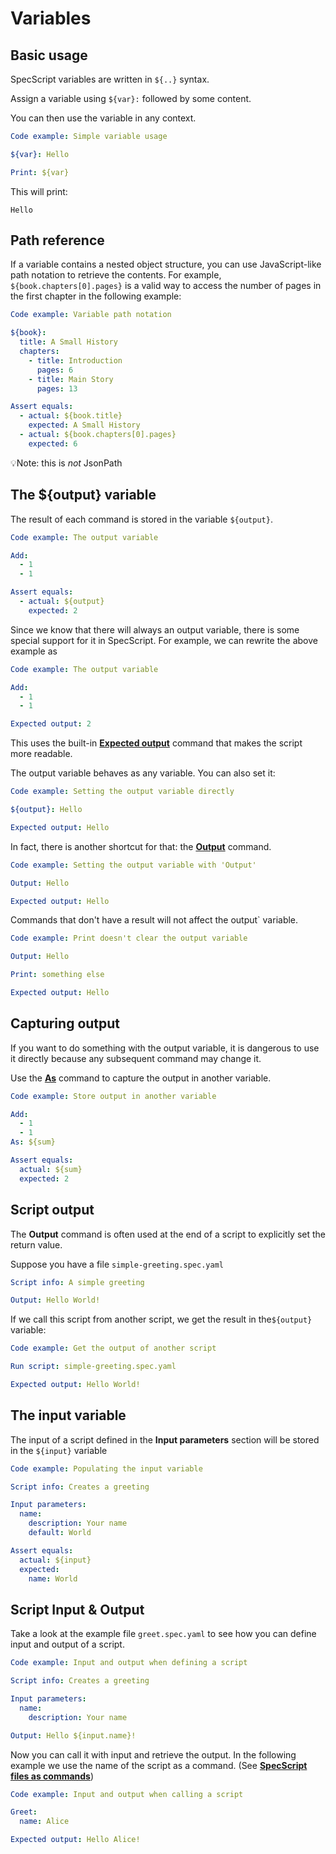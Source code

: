 # Variables

## Basic usage

SpecScript variables are written in `${..}` syntax.

Assign a variable using `${var}:` followed by some content.

You can then use the variable in any context.

```yaml specscript
Code example: Simple variable usage

${var}: Hello

Print: ${var}
```

This will print:

```script output
Hello
```

<!-- TODO add support for 'script output' in tests -->

## Path reference

If a variable contains a nested object structure, you can use JavaScript-like path notation to retrieve the contents.
For example, `${book.chapters[0].pages}` is a valid way to access the number of pages in the first chapter in the
following example:

```yaml specscript
Code example: Variable path notation

${book}:
  title: A Small History
  chapters:
    - title: Introduction
      pages: 6
    - title: Main Story
      pages: 13

Assert equals:
  - actual: ${book.title}
    expected: A Small History
  - actual: ${book.chapters[0].pages}
    expected: 6
```

💡Note: this is _not_ JsonPath

## The ${output} variable

The result of each command is stored in the variable `${output}`.

```yaml specscript
Code example: The output variable

Add:
  - 1
  - 1

Assert equals:
  - actual: ${output}
    expected: 2
```

Since we know that there will always an output variable, there is some special support for it in SpecScript. For
example, we can rewrite the above example as

```yaml specscript
Code example: The output variable

Add:
  - 1
  - 1

Expected output: 2
```

This uses the built-in **[Expected output](../commands/core/testing/Expected%20output.spec.md)** command that makes the
script more readable.

The output variable behaves as any variable. You can also set it:

```yaml specscript
Code example: Setting the output variable directly

${output}: Hello

Expected output: Hello
```

In fact, there is another shortcut for that: the **[Output](../commands/core/variables/Output.spec.md)** command.

```yaml specscript
Code example: Setting the output variable with 'Output'

Output: Hello

Expected output: Hello
```

Commands that don't have a result will not affect the output` variable.

```yaml specscript
Code example: Print doesn't clear the output variable

Output: Hello

Print: something else

Expected output: Hello
```

## Capturing output

If you want to do something with the output variable, it is dangerous to use it directly because any subsequent command
may change it.

Use the **[As](../commands/core/variables/As.spec.md)** command to capture the output in another variable.

```yaml specscript
Code example: Store output in another variable

Add:
  - 1
  - 1
As: ${sum}

Assert equals:
  actual: ${sum}
  expected: 2
```

## Script output

The **Output** command is often used at the end of a script to explicitly set the return value.

Suppose you have a file `simple-greeting.spec.yaml`

```yaml file=simple-greeting.spec.yaml
Script info: A simple greeting

Output: Hello World!
```

If we call this script from another script, we get the result in the`${output}` variable:

```yaml specscript
Code example: Get the output of another script

Run script: simple-greeting.spec.yaml

Expected output: Hello World!
```

## The input variable

The input of a script defined in the **Input parameters** section will be stored in the `${input}` variable

```yaml specscript
Code example: Populating the input variable

Script info: Creates a greeting

Input parameters:
  name:
    description: Your name
    default: World

Assert equals:
  actual: ${input}
  expected:
    name: World
```

## Script Input & Output

Take a look at the example file `greet.spec.yaml` to see how you can define input and output of a script.

```yaml file=greet.spec.yaml
Code example: Input and output when defining a script

Script info: Creates a greeting

Input parameters:
  name:
    description: Your name

Output: Hello ${input.name}!
```

Now you can call it with input and retrieve the output. In the following example we use the name of the script as a
command. (See **[SpecScript files as commands](../commands/core/files/SpecScript%20files%20as%20commands.spec.md)**)

```yaml specscript
Code example: Input and output when calling a script

Greet:
  name: Alice

Expected output: Hello Alice!
```